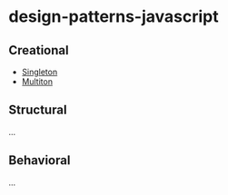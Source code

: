 # design-patterns-javascript

## Creational

- [Singleton](./singleton.js)
- [Multiton](./multiton.js)

## Structural

...

## Behavioral

...

